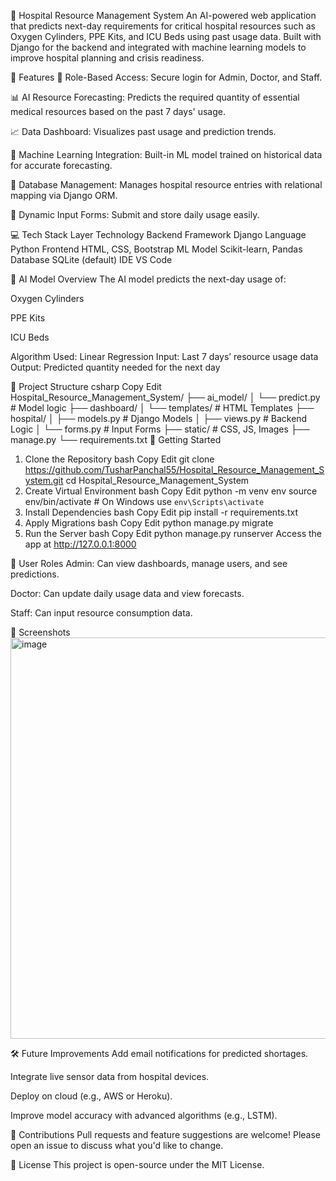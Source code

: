 🏥 Hospital Resource Management System
An AI-powered web application that predicts next-day requirements for critical hospital resources such as Oxygen Cylinders, PPE Kits, and ICU Beds using past usage data. Built with Django for the backend and integrated with machine learning models to improve hospital planning and crisis readiness.

📌 Features
🔐 Role-Based Access: Secure login for Admin, Doctor, and Staff.

📊 AI Resource Forecasting: Predicts the required quantity of essential medical resources based on the past 7 days' usage.

📈 Data Dashboard: Visualizes past usage and prediction trends.

🧠 Machine Learning Integration: Built-in ML model trained on historical data for accurate forecasting.

📁 Database Management: Manages hospital resource entries with relational mapping via Django ORM.

🔄 Dynamic Input Forms: Submit and store daily usage easily.

💻 Tech Stack
Layer	Technology
Backend Framework	Django
Language	Python
Frontend	HTML, CSS, Bootstrap
ML Model	Scikit-learn, Pandas
Database	SQLite (default)
IDE	VS Code

🧠 AI Model Overview
The AI model predicts the next-day usage of:

Oxygen Cylinders

PPE Kits

ICU Beds

Algorithm Used: Linear Regression
Input: Last 7 days’ resource usage data
Output: Predicted quantity needed for the next day

📂 Project Structure
csharp
Copy
Edit
Hospital_Resource_Management_System/
├── ai_model/
│   └── predict.py               # Model logic
├── dashboard/
│   └── templates/               # HTML Templates
├── hospital/
│   ├── models.py                # Django Models
│   ├── views.py                 # Backend Logic
│   └── forms.py                 # Input Forms
├── static/                      # CSS, JS, Images
├── manage.py
└── requirements.txt
🚀 Getting Started
1. Clone the Repository
bash
Copy
Edit
git clone https://github.com/TusharPanchal55/Hospital_Resource_Management_System.git
cd Hospital_Resource_Management_System
2. Create Virtual Environment
bash
Copy
Edit
python -m venv env
source env/bin/activate  # On Windows use `env\Scripts\activate`
3. Install Dependencies
bash
Copy
Edit
pip install -r requirements.txt
4. Apply Migrations
bash
Copy
Edit
python manage.py migrate
5. Run the Server
bash
Copy
Edit
python manage.py runserver
Access the app at http://127.0.0.1:8000

👤 User Roles
Admin: Can view dashboards, manage users, and see predictions.

Doctor: Can update daily usage data and view forecasts.

Staff: Can input resource consumption data.

📸 Screenshots
<img width="1361" height="642" alt="image" src="https://github.com/user-attachments/assets/284f0d23-30c8-40f4-8cb7-384d7b2e5b00" />


🛠 Future Improvements
Add email notifications for predicted shortages.

Integrate live sensor data from hospital devices.

Deploy on cloud (e.g., AWS or Heroku).

Improve model accuracy with advanced algorithms (e.g., LSTM).

🤝 Contributions
Pull requests and feature suggestions are welcome!
Please open an issue to discuss what you'd like to change.

📄 License
This project is open-source under the MIT License.

